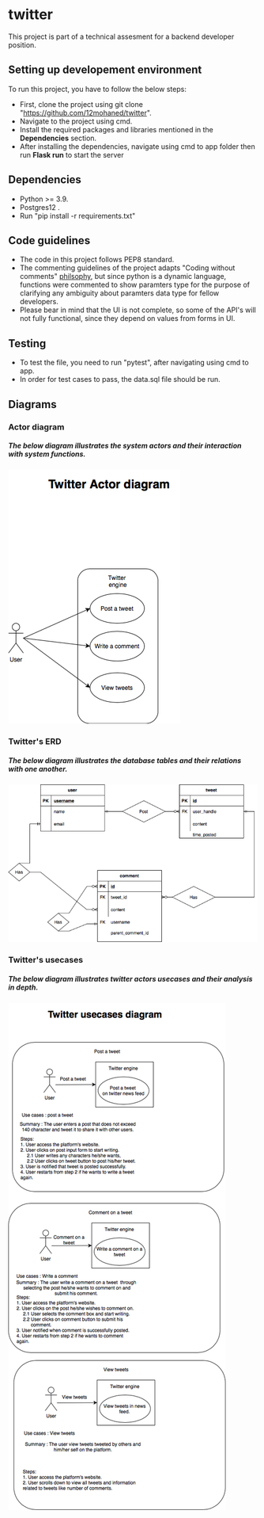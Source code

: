 # twitter

This project is part of a technical assesment for a backend developer position. 

## Setting up developement environment
 To run this project, you have to follow the below steps:
 - First, clone the project using git clone "https://github.com/12mohaned/twitter".
 - Navigate to the project using cmd.
 - Install the required packages and libraries mentioned in the **Dependencies** section. 
 - After installing the dependencies, navigate using cmd to app folder then run **Flask run** to start the server
 
## Dependencies
- Python >= 3.9.
- Postgres12 .
- Run "pip install -r requirements.txt"

## Code guidelines 
- The code in this project follows PEP8 standard. 
- The commenting guidelines of the project adapts "Coding without comments" [philsophy](https://blog.codinghorror.com/coding-without-comments/), but since python is 
  a dynamic language, functions were commented to show paramters type for the purpose of clarifying any 
  ambiguity about paramters data type for fellow developers. 
- Please bear in mind that the UI is not complete, so some of the API's will not fully functional, since they depend on values from forms in UI.

## Testing 
- To test the file, you need to run "pytest", after navigating using cmd to app.
- In order for test cases to pass, the data.sql file should be run. 
## Diagrams
### Actor diagram

##### The below diagram illustrates the system actors and their interaction with system functions.

![Image of twitter actors](app/diagrams/Actor-diagram-twitter.drawio.png)



### Twitter's ERD

##### The below diagram illustrates the database tables and their relations with one another.

![Image of twitter database ERD](app/diagrams/Twitter_ERD.drawio.png)



### Twitter's usecases

##### The below diagram illustrates twitter actors usecases and their analysis in depth.

![Image of twitter actors and their usecases analysis](app/diagrams/Usecases-diagram-twitter.drawio.png)
